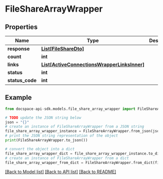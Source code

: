 # FileShareArrayWrapper

## Properties

Name | Type | Description | Notes
------------ | ------------- | ------------- | -------------
**response** | [**List[FileShareDto]**](FileShareDto.md) |  | [optional] 
**count** | **int** |  | [optional] 
**links** | [**List[ActiveConnectionsWrapperLinksInner]**](ActiveConnectionsWrapperLinksInner.md) |  | [optional] 
**status** | **int** |  | [optional] 
**status_code** | **int** |  | [optional] 

## Example

```python
from docspace-api-sdk.models.file_share_array_wrapper import FileShareArrayWrapper

# TODO update the JSON string below
json = "{}"
# create an instance of FileShareArrayWrapper from a JSON string
file_share_array_wrapper_instance = FileShareArrayWrapper.from_json(json)
# print the JSON string representation of the object
print(FileShareArrayWrapper.to_json())

# convert the object into a dict
file_share_array_wrapper_dict = file_share_array_wrapper_instance.to_dict()
# create an instance of FileShareArrayWrapper from a dict
file_share_array_wrapper_from_dict = FileShareArrayWrapper.from_dict(file_share_array_wrapper_dict)
```
[[Back to Model list]](../README.md#documentation-for-models) [[Back to API list]](../README.md#documentation-for-api-endpoints) [[Back to README]](../README.md)



